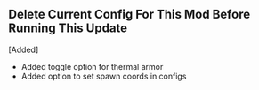 ## Delete Current Config For This Mod Before Running This Update

[Added]

  - Added toggle option for thermal armor
  - Added option to set spawn coords in configs
